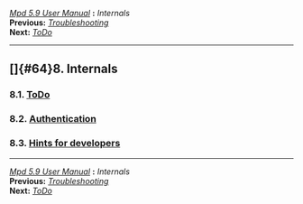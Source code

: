 [*Mpd 5.9 User Manual*](mpd.html) **:** *Internals*\
**Previous:** [*Troubleshooting*](mpd63.html)\
**Next:** [*ToDo*](mpd65.html)

------------------------------------------------------------------------

## []{#64}8. Internals

### 8.1. [ToDo](mpd65.html#65)

### 8.2. [Authentication](mpd66.html#66)

### 8.3. [Hints for developers](mpd67.html#67)

------------------------------------------------------------------------

[*Mpd 5.9 User Manual*](mpd.html) **:** *Internals*\
**Previous:** [*Troubleshooting*](mpd63.html)\
**Next:** [*ToDo*](mpd65.html)
